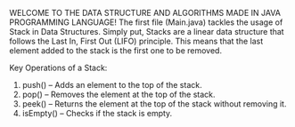 WELCOME TO THE DATA STRUCTURE AND ALGORITHMS MADE IN JAVA PROGRAMMING LANGUAGE!
The first file (Main.java) tackles the usage of Stack in Data Structures.
Simply put, Stacks are a linear data structure that follows the Last In, First Out (LIFO) principle. This means that the last element added to the stack is the first one to be removed.

Key Operations of a Stack:
1. push() – Adds an element to the top of the stack.
2. pop() – Removes the element at the top of the stack.
3. peek() – Returns the element at the top of the stack without removing it.
4. isEmpty() – Checks if the stack is empty.
